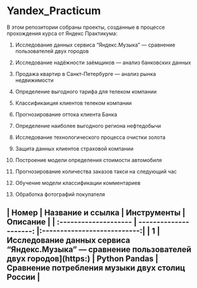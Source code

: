 # Yandex_Practicum

В этом репозитории собраны проекты, созданные в процессе прохождения курса от Яндекс Практикума: 

01. Исследование данных сервиса “Яндекс.Музыка” — сравнение пользователей двух городов
02. Исследование надёжности заёмщиков — анализ банковских данных
03. Продажа квартир в Санкт-Петербурге — анализ рынка недвижимости
04. Определение выгодного тарифа для телеком компании

06. Классификаиция клиентов телеком компании
07. Прогнозирование оттока клиента Банка
08. Определение наиболее выгодного региона нефтедобычи
09. Исследование технологического процесса очистки золота
10. Защита данных клиентов страховой компании
11. Построение модели определения стоимости автомобиля
12. Прогнозирование количества заказов такси на следующий час
13. Обучение модели классификации комментариев
14. Обработка фотографий покупателя


| Номер | Название и ссылка | Инструменты | Описание |
| :-------------------- | ---------------------: |:---------------------------:|
| 1 | Исследование данных сервиса “Яндекс.Музыка” — сравнение пользователей двух городов](https:) | Python Pandas | Сравнение потребления музыки двух столиц России | 
---
